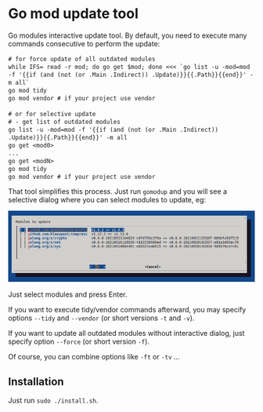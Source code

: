 # Go mod update tool

Go modules interactive update tool. By default, you need to execute many commands
consecutive to perform the update:

```shell
# for force update of all outdated modules
while IFS= read -r mod; do go get $mod; done <<< `go list -u -mod=mod -f '{{if (and (not (or .Main .Indirect)) .Update)}}{{.Path}}{{end}}' -m all`
go mod tidy
go mod vendor # if your project use vendor

# or for selective update
# - get list of outdated modules
go list -u -mod=mod -f '{{if (and (not (or .Main .Indirect)) .Update)}}{{.Path}}{{end}}' -m all
go get <mod0>
...
go get <modN>
go mod tidy
go mod vendor # if your project use vendor
```

That tool simplifies this process. Just run `gomodup` and you will see a selective dialog
where you can select modules to update, eg:

![Example](dialog.png)

Just select modules and press Enter.

If you want to execute tidy/vendor commands afterward, you may specify options `--tidy` and
`--vendor` (or short versions `-t` and `-v`).

If you want to update all outdated modules without interactive dialog, just specify option
`--force` (or short version `-f`).

Of course, you can combine options like `-ft` or `-tv` ...

## Installation

Just run `sudo ./install.sh`.
